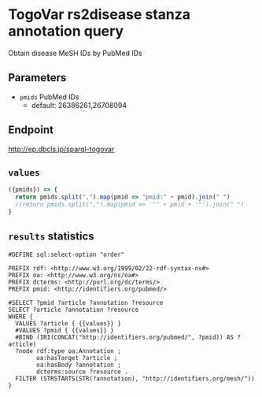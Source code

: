 # TogoVar rs2disease stanza annotation query

Obtain disease MeSH IDs by PubMed IDs

## Parameters

* `pmids` PubMed IDs
  * default: 26386261,26708094

## Endpoint

http://ep.dbcls.jp/sparql-togovar

## `values`

```javascript
({pmids}) => {
  return pmids.split(",").map(pmid => "pmid:" + pmid).join(" ")
  //return pmids.split(",").map(pmid => '"' + pmid + '"').join(" ")
}
```

## `results` statistics

```sparql
#DEFINE sql:select-option "order"

PREFIX rdf: <http://www.w3.org/1999/02/22-rdf-syntax-ns#>
PREFIX oa: <http://www.w3.org/ns/oa#>
PREFIX dcterms: <http://purl.org/dc/terms/>
PREFIX pmid: <http://identifiers.org/pubmed/>

#SELECT ?pmid ?article ?annotation ?resource
SELECT ?article ?annotation ?resource
WHERE {
  VALUES ?article { {{values}} }
  #VALUES ?pmid { {{values}} }
  #BIND (IRI(CONCAT("http://identifiers.org/pubmed/", ?pmid)) AS ?article)
  ?node rdf:type oa:Annotation ;
        oa:hasTarget ?article ;
        oa:hasBody ?annotation ;
        dcterms:source ?resource .
  FILTER (STRSTARTS(STR(?annotation), "http://identifiers.org/mesh/"))
}
```
